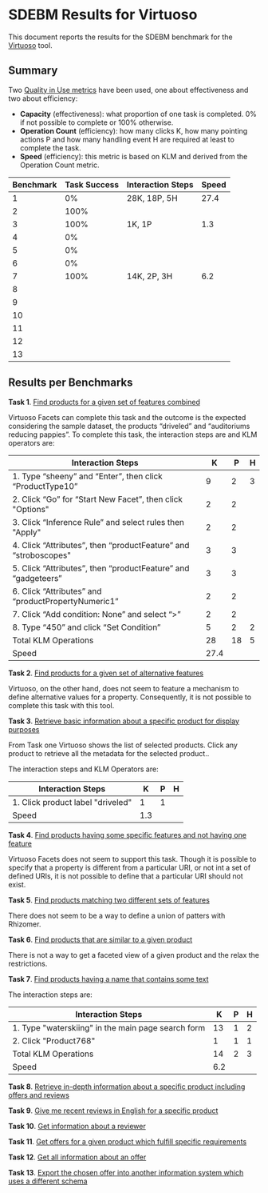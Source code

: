 # SDEBM Results for Virtuoso

This document reports the results for the SDEBM benchmark for the [Virtuoso](http://virtuoso.openlinksw.com/dataspace/doc/dav/wiki/Main/) tool.

## Summary

Two [Quality in Use metrics](http://www.jucs.org/jucs_19_8/using_SWET_QUM_to) have been used, one about effectiveness and two about efficiency:

* **Capacity** (effectiveness): what proportion of one task is completed. 0% if not possible to complete or 100% otherwise.
* **Operation Count** (efficiency): how many clicks K, how many pointing actions P and how many handling event H are required at least to complete the task.
* **Speed** (efficiency): this metric is based on KLM and derived from the Operation Count metric.

|Benchmark|Task Success|Interaction Steps|Speed|
|---------|------------|-----------------|-----|
|1        | 0%         | 28K, 18P, 5H    | 27.4|
|2        | 100%       |                 |     |
|3        | 100%       | 1K, 1P          |  1.3|
|4        | 0%         |                 |     |
|5        | 0%         |                 |     |
|6        | 0%         |                 |     |
|7        | 100%       | 14K, 2P, 3H     |  6.2|
|8        |            |                 |
|9        |            |                 |
|10       |            |                 |
|11       |            |                 |
|12       |            |                 |
|13       |            |                 |

## Results per Benchmarks

**Task 1**. [Find products for a given set of features combined](Benchmarks/1.md)

Virtuoso Facets can complete this task and the outcome is the expected considering the sample dataset, the products “driveled” and “auditoriums reducing pappies”. To complete this task, the interaction steps are and KLM operators are:

| Interaction Steps                                               | K | P | H |
|-----------------------------------------------------------------|---|---|---|
| 1. Type “sheeny” and “Enter”, then click “ProductType10”        | 9 | 2 | 3 |
| 2. Click “Go” for “Start New Facet”, then click "Options"       | 2 | 2 |   |
| 3. Click “Inference Rule” and select rules then "Apply"         | 2 | 2 |   |
| 4. Click “Attributes”, then “productFeature” and “stroboscopes" | 3 | 3 |   |
| 5. Click “Attributes”, then “productFeature” and “gadgeteers”   | 3 | 3 |   |
| 6. Click “Attributes” and “productPropertyNumeric1”             | 2 | 2 |   |
| 7. Click “Add condition: None” and select “>”                   | 2 | 2 |   |
| 8. Type “450” and click “Set Condition”                         | 5 | 2 | 2 |
| Total KLM Operations                                            | 28| 18| 5 |
| Speed                                                           |    27.4   |

**Task 2**. [Find products for a given set of alternative features](Benchmarks/2.md)

Virtuoso, on the other hand, does not seem to feature a mechanism to define alternative values for a property. Consequently, it is not possible to complete this task with this tool.

**Task 3**. [Retrieve basic information about a specific product for display purposes](Benchmarks/2.md)

From Task one Virtuoso shows the list of selected products. Click any product to retrieve all the metadata for the selected product..

The interaction steps and KLM Operators are:

| Interaction Steps                                               | K | P | H |
|-----------------------------------------------------------------|---|---|---|
| 1. Click product label "driveled"                               | 1 | 1 |   |
| Speed                                                           |    1.3    |

**Task 4**. [Find products having some specific features and not having one feature](Benchmarks/4.md)

Virtuoso Facets does not seem to support this task. Though it is possible to specify that a property is different from a particular URI, or not int a set of defined URIs, it is not possible to define that a particular URI should not exist.

**Task 5**. [Find products matching two different sets of features](Benchmarks/5.md)

There does not seem to be a way to define a union of patters with Rhizomer.

**Task 6**. [Find products that are similar to a given product](Benchmarks/6.md)

There is not a way to get a faceted view of a given product and the relax the restrictions.

**Task 7**. [Find products having a name that contains some text](Benchmarks/7.md)

The interaction steps are:

| Interaction Steps                                               | K | P | H |
|-----------------------------------------------------------------|---|---|---|
| 1. Type "waterskiing" in the main page search form              |13 | 1 | 2 |
| 2. Click "Product768"                                           | 1 | 1 | 1 |
| Total KLM Operations                                            |14 | 2 | 3 |
| Speed                                                           |    6.2    |

**Task 8**. [Retrieve in-depth information about a specific product including offers and reviews](Benchmarks/8.md)


**Task 9**. [Give me recent reviews in English for a specific product](Benchmarks/9.md)


**Task 10**. [Get information about a reviewer](Benchmarks/10.md)


**Task 11**. [Get offers for a given product which fulfill specific requirements](Benchmarks/11.md)


**Task 12**. [Get all information about an offer](Benchmarks/12.md)


**Task 13**. [Export the chosen offer into another information system which uses a different schema](Benchmarks/13.md)

